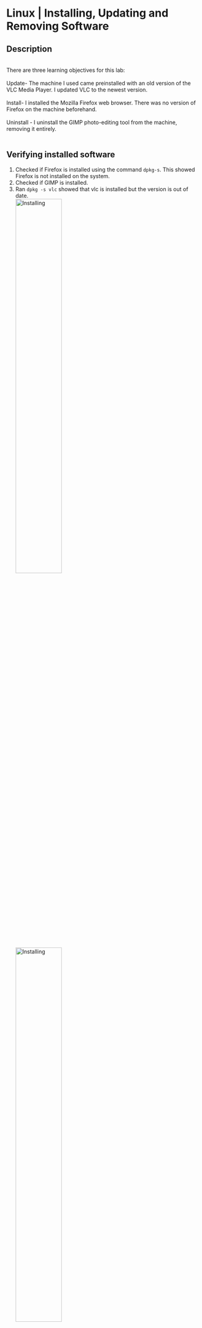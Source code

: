 <h1>Linux | Installing, Updating and Removing Software </h1>


<h2>Description</h2>
<br>
There are three learning objectives for this lab: <br>
<br>
Update- The machine I used came preinstalled with an old version of the VLC Media Player. I updated VLC to the newest version. <br>
<br>
Install- l installed the Mozilla Firefox web browser. There was no version of Firefox on the machine beforehand. <br>
<br>
Uninstall - I uninstall the GIMP photo-editing tool from the machine, removing it entirely. <br>
<br />


<h2>Verifying installed software </h2>

1. Checked if Firefox is installed using the command ```dpkg-s```. This showed Firefox is not installed on the system. <br>
2. Checked if GIMP is installed. <br>
3. Ran ```dpkg -s vlc``` showed that vlc is installed but the version is out of date. <br>
<img src="https://github.com/Bridgetanntighe/Install-updates-windows/assets/134883216/358e809c-d1b2-421f-b705-73f080ae0824" height="50%" width="50%" alt="Installing"/><br>
<img src="https://github.com/Bridgetanntighe/Install-updates-windows/assets/134883216/f33d71a8-ca1f-48e2-9171-cacdeb538d35" height="50%" width="50%" alt="Installing"/><br>


<h2>Updating VLC Media Player:</h2>

VLC media player is already installed on the computer, but the version that's installed is out-of-date. I fixed that by updating it to the newest version. <br>
1.```sudo apt-get install -f``` kicks off the update process. It printed lots of text and asked if I would like to continue.<br>
2. When the process was finsihed I typed ```dpkg -s vlc``` to verify the installation. <br>
<img src="https://github.com/Bridgetanntighe/Install-updates-windows/assets/134883216/6557a443-b6ac-49de-9def-0825a1b99160" height="50%" width="50%" alt="Installing"/><br>
<img src="https://github.com/Bridgetanntighe/Install-updates-windows/assets/134883216/1a7b9f8f-7052-41a8-9ba3-b926c3d6ce8e" height="50%" width="50%" alt="Installing"/><br>

<h2>Installing Mozilla Firefox:</h2>

1.  ```sudo apt-get update``` command started the repository update process. <br>
2. ```sudo apt-get install firefox-esr``` <br>
3. ```dpkg -s firefox-esr``` to vertify it's installed.<br>
<img src="https://github.com/Bridgetanntighe/Install-updates-windows/assets/134883216/e1a59bc4-22b5-4bb1-96c4-348e0cfd7f88" height="40%" width="40%" alt="Installing"/> <br>
<img src="https://github.com/Bridgetanntighe/Install-updates-windows/assets/134883216/2e090108-69ca-4bee-a1be-8b000777f91e" height="40%" width="40%" alt="Installing"/> <br>
<img src="https://github.com/Bridgetanntighe/Install-updates-windows/assets/134883216/04cdd046-6cbe-4b26-b9f0-372a9df936bd" height="40%" width="40%" alt="Installing"/> <br>




<h2>Unistalling GIMP:</h2>

GIMP, like Firefox, can be installed and uninstalled using the ```apt-get``` commands that I used to install Firefox. To uninstall GIMP, a similar command is used.
1. ```sudo apt-get remove gimp``` this command will kick off the process of unistalling GIMP.<br>
2. ```dpkg -s gimp``` confirms GIMP was removed successfully.<br>
<img src="https://github.com/Bridgetanntighe/Install-updates-windows/assets/134883216/e136b651-0bb3-4797-a6dc-35c0ba74df01" height="40%" width="40%" alt="Installing"/> <br>
<img src="https://github.com/Bridgetanntighe/Install-updates-windows/assets/134883216/03201930-7fcd-4a6c-82d1-a909f4de727a" height="40%" width="40%" alt="Installing"/> <br>




